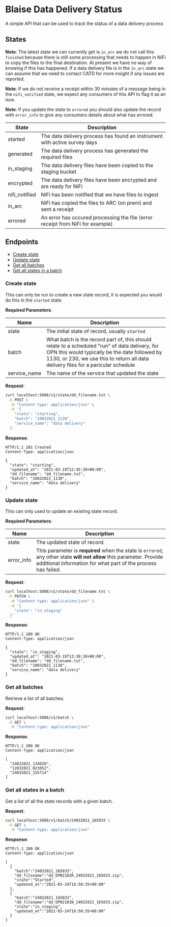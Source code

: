 # Blaise Data Delivery Status

A simple API that can be used to track the status of a data delivery process

## States

**Note**: The latest state we can currently get is `in_arc` we do not call this `finished` because there is still
some processing that needs to happen in NiFi to copy the files to the final destination. At present we have no way of
knowing if this has happened. If a data delivery file is in the `in_arc` state we can assume that we need to contact
CATD for more insight if any issues are reported.

**Note**: If we do not receive a receipt within 30 minutes of a message being in the `nifi_notified` state, we expect
any consumers of this API to flag it as an isue.

**Note**: If you update the state to `errored` you should also update the record with `error_info` to give any consumers
details about what has errored.

| State         | Description                                                                    |
|---------------|--------------------------------------------------------------------------------|
| started       | The data delivery process has found an instrument with active survey days      |
| generated     | The data delivery process has generated the required files                     |
| in_staging    | The data delivery files have been copied to the staging bucket                 |
| encrypted     | The data delivery files have been encrypted and are ready for NiFi             |
| nifi_notified | NiFi has been notified that we have files to ingest                            |
| in_arc        | NiFi has copied the files to ARC (on prem) and sent a receipt                  |
| errored       | An error has occured processing the file (error receipt from NiFi for example) |

## Endpoints

 - [Create state](#create-state)
 - [Update state](#update-state)
 - [Get all batches](#get-all-batches)
 - [Get all states in a batch](#get-all-states-in-a-batch)

### Create state

This can only be run to create a new state record, it is expected you would do this in the `started` state.

**Required Parameters**:

| Name         | Description                                                                                                                                                                                                                           |
|--------------|---------------------------------------------------------------------------------------------------------------------------------------------------------------------------------------------------------------------------------------|
| state        | The initial state of record, usually `started`                                                                                                                                                                                        |
| batch        | What batch is the record part of, this should relate to a scheduled "run" of data delivery, for OPN this would typically be the date followed by 1130, or 230, we use this to return all data delivery files for a paricular schedule |
| service_name | The name of the service that updated the state                                                                                                                                                                                        |

**Request**:

```sh
curl localhost:5008/v1/state/dd_filename.txt \
 -X POST \
  -H "Content-type: application/json" \
  -d '{
    "state": "starting",
    "batch": "10032021_1130",
    "service_name": "data delivery"
  }'
```

**Response**:

```http
HTTP/1.1 201 Created
Content-Type: application/json

{
  "state": "starting",
  "updated_at": "2021-03-19T12:45:20+00:00",
  "dd_filename": "dd_filename.txt",
  "batch": "10032021_1130",
  "service_name": "data delivery"
}
```

### Update state

This can only used to update an existing state record.

**Required Parameters**:

| Name         | Description                                                                                                                                                                                                                           |
|--------------|----------------------------------------------------------------------------------------------------------------------------------------------------------------------------------------|
| state        | The updated state of record.                                                                                                                                                           |
| error_info   | This parameter is **required** when the state is `errored`, any other state **will not allow** this parameter. Provide additional information for what part of the process has failed. |

**Request**:

```sh
curl localhost:5008/v1/state/dd_filename.txt \
 -X PATCH \
  -H "Content-type: application/json" \
  -d '{
    "state": "in_staging"
  }'
```

**Response**:

```http
HTTP/1.1 200 OK
Content-Type: application/json

{
  "state": "in_staging",
  "updated_at": "2021-03-19T13:30:20+00:00",
  "dd_filename": "dd_filename.txt",
  "batch": "10032021_1130",
  "service_name": "data delivery"
}
```

### Get all batches

Retrieve a list of all batches.

**Request**:

```sh
curl localhost:5008/v1/batch \
 -X GET \
  -H "Content-type: application/json"
```

**Response**:

```http
HTTP/1.1 200 OK
Content-Type: application/json

[
  "24032021_134028",
  "12032021_023052",
  "24032021_155714"
]
```

### Get all states in a batch

Get a list of all the state records with a given batch.

**Request**:

```sh
curl localhost:5008/v1/batch/24032021_165033 \
 -X GET \
  -H "Content-type: application/json"
```

**Response**:

```http
HTTP/1.1 200 OK
Content-Type: application/json

[
  {
    "batch":"24032021_165033",
    "dd_filename":"dd_OPN2102R_24032021_165033.zip",
    "state":"Started",
    "updated_at":"2021-03-24T16:50:35+00:00"
  },
  {
    "batch":"24032021_165033",
    "dd_filename":"dd_OPN2101W_24032021_165033.zip",
    "state":"in_staging",
    "updated_at":"2021-03-24T16:50:35+00:00"
  }
]
```